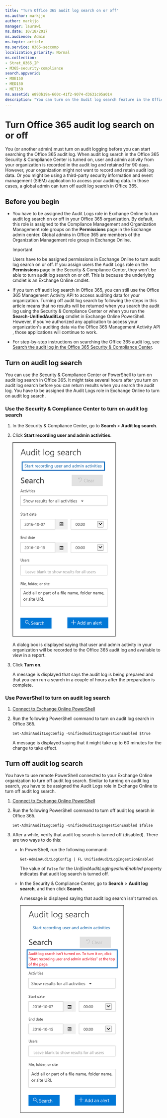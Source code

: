 ```yaml
---
title: "Turn Office 365 audit log search on or off"
ms.author: markjjo
author: markjjo
manager: laurawi
ms.date: 10/18/2017
ms.audience: Admin
ms.topic: article
ms.service: O365-seccomp
localization_priority: Normal
ms.collection: 
- Strat_O365_IP
- M365-security-compliance
search.appverid:
- MOE150
- MED150
- MET150
ms.assetid: e893b19a-660c-41f2-9074-d3631c95a014
description: "You can turn on the Audit log search feature in the Office 365 Security &amp; Compliance Center. If you change you mind, you can turn if off at any time. When Audit log search is off, admins can't search the Office 365 audit log for user and admin activity in your organization."
---
```


# Turn Office 365 audit log search on or off

You (or another admin) must turn on audit logging before you can start searching the Office 365 audit log. When audit log search in the Office 365 Security &amp; Compliance Center is turned on, user and admin activity from your organization is recorded in the audit log and retained for 90 days. However, your organization might not want to record and retain audit log data. Or you might be using a third-party security information and event management (SIEM) application to access your auditing data. In those cases, a global admin can turn off audit log search in Office 365.
  
## Before you begin

- You have to be assigned the Audit Logs role in Exchange Online to turn audit log search on or off in your Office 365 organization. By default, this role is assigned to the Compliance Management and Organization Management role groups on the **Permissions** page in the Exchange admin center. Global admins in Office 365 are members of the Organization Management role group in Exchange Online. 
    
    > [!IMPORTANT]
    > Users have to be assigned permissions in Exchange Online to turn audit log search on or off. If you assign users the Audit Logs role on the **Permissions** page in the Security &amp; Compliance Center, they won't be able to turn audit log search on or off. This is because the underlying cmdlet is an Exchange Online cmdlet. 
  
- If you turn off audit log search in Office 365, you can still use the Office 365 Management Activity API to access auditing data for your organization. Turning off audit log search by following the steps in this article means that no results will be returned when you search the audit log using the Security &amp; Compliance Center or when you run the **Search-UnifiedAuditLog** cmdlet in Exchange Online PowerShell. However, if you've authorized any application to access your organization's auditing data via the Office 365 Management Activity API , those applications will continue to work. 
    
- For step-by-step instructions on searching the Office 365 audit log, see [Search the audit log in the Office 365 Security &amp; Compliance Center](search-the-audit-log-in-security-and-compliance.md).
    
## Turn on audit log search

You can use the Security &amp; Compliance Center or PowerShell to turn on audit log search in Office 365. It might take several hours after you turn on audit log search before you can return results when you search the audit log. You have to be assigned the Audit Logs role in Exchange Online to turn on audit log search.
  
### Use the Security &amp; Compliance Center to turn on audit log search

1. In the Security &amp; Compliance Center, go to **Search** \> **Audit log search**.
    
2. Click **Start recording user and admin activities**.
    
    ![Click Start recording user and admin activities to turn on auditing](media/39a9d35f-88d0-4bbe-a962-0be2f838e2bf.png)
  
    A dialog box is displayed saying that user and admin activity in your organization will be recorded to the Office 365 audit log and available to view in a report. 
    
3. Click **Turn on**.
    
    A message is displayed that says the audit log is being prepared and that you can run a search in a couple of hours after the preparation is complete.
    
### Use PowerShell to turn on audit log search

1. [Connect to Exchange Online PowerShell](https://go.microsoft.com/fwlink/p/?LinkID=396554)
    
2. Run the following PowerShell command to turn on audit log search in Office 365.
    
    ```
    Set-AdminAuditLogConfig -UnifiedAuditLogIngestionEnabled $true
    ```

    A message is displayed saying that it might take up to 60 minutes for the change to take effect.
  
## Turn off audit log search

You have to use remote PowerShell connected to your Exchange Online organization to turn off audit log search. Similar to turning on audit log search, you have to be assigned the Audit Logs role in Exchange Online to turn off audit log search.
  
1. [Connect to Exchange Online PowerShell](https://go.microsoft.com/fwlink/p/?LinkID=396554)
    
2. Run the following PowerShell command to turn off audit log search in Office 365.
    
    ```
    Set-AdminAuditLogConfig -UnifiedAuditLogIngestionEnabled $false
    ```

3. After a while, verify that audit log search is turned off (disabled). There are two ways to do this:
    
    - In PowerShell, run the following command:

        ```
        Get-AdminAuditLogConfig | FL UnifiedAuditLogIngestionEnabled
        ```

        The value of  `False` for the  _UnifiedAuditLogIngestionEnabled_ property indicates that audit log search is turned off. 
    
    - In the Security &amp; Compliance Center, go to **Search** \> **Audit log search**, and then click **Search**.
    
      A message is displayed saying that audit log search isn't turned on. 
    
      ![A message is dispayed if auditing is turned off](media/dca53da6-1cbe-4fa3-9860-f0d674de9538.png)
